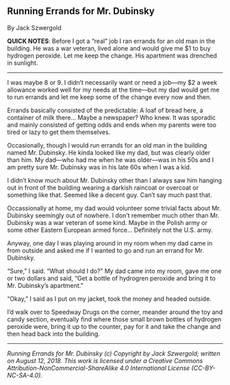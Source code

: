 ## Running Errands for Mr. Dubinsky

By Jack Szwergold

**QUICK NOTES**: Before I got a “real” job I ran errands for an old man in the building. He was a war veteran, lived alone and would give me $1 to buy hydrogen peroxide. Let me keep the change. His apartment was drenched in sunlight.

***

I was maybe 8 or 9. I didn’t necessarily want or need a job—my $2 a week allowance worked well for my needs at the time—but my dad would get me to run errands and let me keep some of the change every now and then.

Errands basically consisted of the predictable: A loaf of bread here, a container of milk there… Maybe a newspaper? Who knew. It was sporadic and mainly consisted of getting odds and ends when my parents were too tired or lazy to get them themselves.

Occasionally, though I would run errands for an old man in the building named Mr. Dubinsky. He kinda looked like my dad, but was clearly older than him. My dad—who had me when he was older—was in his 50s and I am pretty sure Mr. Dubinsky was in his late 60s when I was a kid.

I didn’t know much about Mr. Dubinsky other than I always saw him hanging out in front of the building wearing a darkish raincoat or overcoat or something like that. Seemed like a decent guy. Can’t say much past that.

Occassionally at home, my dad would volunteer some trivial facts about Mr. Dubinsky seemingly out of nowhere. I don’t remember much other than Mr. Dubinsky was a war veteran of some kind. Maybe in the Polish army or some other Eastern European armed force… Definitely not the U.S. army.

Anyway, one day I was playing around in my room when my dad came in from outside and asked me if I wanted to go and run an errand for Mr. Dubinsky.

“Sure,” I said. “What should I do?” My dad came into my room, gave me one or two dollars and said, “Get a bottle of hydrogren peroxide and bring it to Mr. Dubinsky’s apartment.”

“Okay,” I said as I put on my jacket, took the money and headed outside.

I’d walk over to Speedway Drugs on the corner, meander around the toy and candy section, eventually find where those small brown bottles of hydrogen peroxide were, bring it up to the counter, pay for it and take the change and then head back into the building.

***

*Running Errands for Mr. Dubinsky (c) Copyright by Jack Szwergold; written on August 12, 2018. This work is licensed under a Creative Commons Attribution-NonCommercial-ShareAlike 4.0 International License (CC-BY-NC-SA-4.0).*